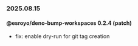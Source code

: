 ### 2025.08.15

#### @esroyo/deno-bump-workspaces 0.2.4 (patch)

- fix: enable dry-run for git tag creation
